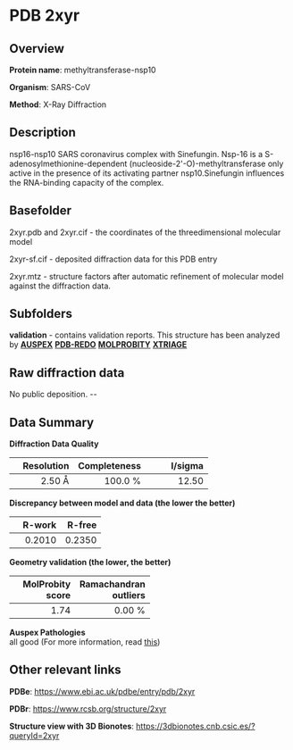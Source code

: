 # PDB 2xyr

## Overview

**Protein name**: methyltransferase-nsp10

**Organism**: SARS-CoV

**Method**: X-Ray Diffraction

## Description

nsp16-nsp10 SARS coronavirus complex with Sinefungin. Nsp-16 is a S-adenosylmethionine-dependent (nucleoside-2'-O)-methyltransferase only active in the presence of its activating partner nsp10.Sinefungin influences the RNA-binding capacity of the complex.

## Basefolder

2xyr.pdb and 2xyr.cif - the coordinates of the threedimensional molecular model

2xyr-sf.cif - deposited diffraction data for this PDB entry

2xyr.mtz - structure factors after automatic refinement of molecular model against the diffraction data.

## Subfolders





**validation** - contains validation reports. This structure has been analyzed by [**AUSPEX**](https://github.com/thorn-lab/coronavirus_structural_task_force/tree/master/pdb/methyltransferase-nsp10/SARS-CoV/2xyr/validation/auspex) [**PDB-REDO**](https://github.com/thorn-lab/coronavirus_structural_task_force/tree/master/pdb/methyltransferase-nsp10/SARS-CoV/2xyr/validation/pdb-redo) [**MOLPROBITY**](https://github.com/thorn-lab/coronavirus_structural_task_force/tree/master/pdb/methyltransferase-nsp10/SARS-CoV/2xyr/validation/molprobity) [**XTRIAGE**](https://github.com/thorn-lab/coronavirus_structural_task_force/blob/master/pdb/methyltransferase-nsp10/SARS-CoV/2xyr/validation/Xtriage_output.log)  



## Raw diffraction data

No public deposition. --<br> 

## Data Summary
**Diffraction Data Quality**

|   | Resolution | Completeness| I/sigma |
|---|-------------:|----------------:|--------------:|
|   |2.50 Å|100.0 %|<img width=50/>12.50|

**Discrepancy between model and data (the lower the better)**

|   | **R-work**| **R-free**   
|---|-------------:|----------------:|           
||  0.2010|  0.2350|

**Geometry validation (the lower, the better)**

|   |**MolProbity<br>score**| **Ramachandran<br>outliers** 
|---|-------------:|----------------:|
||  1.74|  0.00 %|

**Auspex Pathologies**<br> all good (For more information, read [this](https://github.com/thorn-lab/coronavirus_structural_task_force/blob/master/pdb/methyltransferase-nsp10/SARS-CoV/2xyr/validation/auspex/2xyr_auspex_comments.txt))

 



## Other relevant links 
**PDBe**:  https://www.ebi.ac.uk/pdbe/entry/pdb/2xyr
 
**PDBr**: https://www.rcsb.org/structure/2xyr 

**Structure view with 3D Bionotes**: https://3dbionotes.cnb.csic.es/?queryId=2xyr

